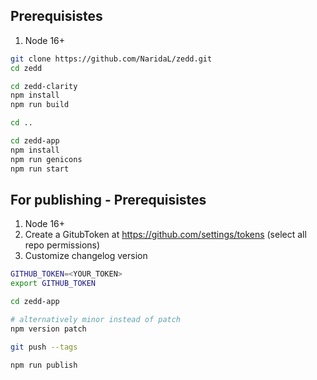 ## Prerequisistes

1. Node 16+

```sh
git clone https://github.com/NaridaL/zedd.git
cd zedd

cd zedd-clarity
npm install
npm run build

cd ..

cd zedd-app
npm install
npm run genicons
npm run start
```

## For publishing - Prerequisistes

1. Node 16+
2. Create a GitubToken at https://github.com/settings/tokens (select all repo permissions)
3. Customize changelog version

```sh
GITHUB_TOKEN=<YOUR_TOKEN>
export GITHUB_TOKEN

cd zedd-app

# alternatively minor instead of patch
npm version patch

git push --tags

npm run publish
```
